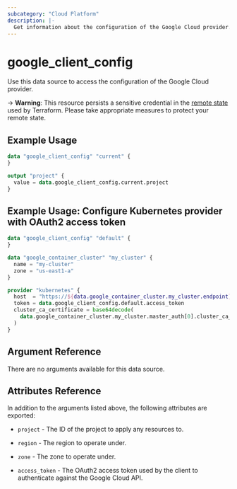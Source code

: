 ```yaml
---
subcategory: "Cloud Platform"
description: |-
  Get information about the configuration of the Google Cloud provider.
---
```


# google_client_config

Use this data source to access the configuration of the Google Cloud provider.

-> **Warning**: This resource persists a sensitive credential in the [remote state](https://www.terraform.io/language/state/sensitive-data) used by Terraform.
Please take appropriate measures to protect your remote state.

## Example Usage

```tf
data "google_client_config" "current" {
}

output "project" {
  value = data.google_client_config.current.project
}
```

## Example Usage: Configure Kubernetes provider with OAuth2 access token

```tf
data "google_client_config" "default" {
}

data "google_container_cluster" "my_cluster" {
  name = "my-cluster"
  zone = "us-east1-a"
}

provider "kubernetes" {
  host  = "https://${data.google_container_cluster.my_cluster.endpoint}"
  token = data.google_client_config.default.access_token
  cluster_ca_certificate = base64decode(
    data.google_container_cluster.my_cluster.master_auth[0].cluster_ca_certificate,
  )
}
```

## Argument Reference

There are no arguments available for this data source.

## Attributes Reference

In addition to the arguments listed above, the following attributes are exported:

* `project` - The ID of the project to apply any resources to.

* `region` - The region to operate under.

* `zone` - The zone to operate under.

* `access_token` - The OAuth2 access token used by the client to authenticate against the Google Cloud API.
